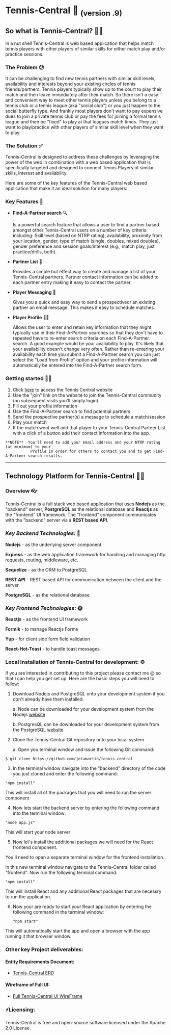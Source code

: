 # Tennis-Central 🎾 <sub>(version .9)</sub>


## So what is Tennis-Central?  🤷‍♀️
   In a nut shell Tennis-Central is web based application that helps match tennis players with other players of similar skills for either match play and/or practice sessions. 

### The Problem  😕
   It can be challenging to find new tennis partners with similar skill levels, availability and interests beyond your existing circles of tennis friends/partners.
Tennis players typically show up to the court to play their match and then leave immediately after their match. So there isn't a easy and convenient way to meet other
tennis players unless you belong to a tennis club or a tennis league (aka "social club") or you just happen to the social butterfly type. And frankly most players don't
want to pay expensive dues to join a private tennis club or pay the fees for joining a formal tennis league and then be "fixed" to play at that leagues match times. 
They just want to play/practice with other players of similar skill level when they want to play. 

### The Solution  ✅
   Tennis-Central is designed to address these challenges by leveraging the power of the web in combination with a web based application that is specifically targeted and designed to connect Tennis Players of similar skills, interest and availability. 

Here are some of the key features of the Tennis-Central web based application that make it an ideal solution for many players: 

### Key Features 🔔
  * **Find-A-Partner search** 🔍
  
     Is a powerful search feature that allows a user to find a partner based amongst other Tennis-Central users on a number of key criteria including: Skill level (based on NTRP rating), availability, proximity from your location, gender, 
  type of match (single, doubles, mixed doubles), gender preference and session goals/interest (e.g., match play, just practice/drills, both). 
  * **Partner List** 📃
  
     Provides a simple but effect way to create and manage a list of your Tennis-Central partners. Partner contact information can be added to each partner entry making it easy
  to contact the partner. 
  * **Player Messaging** 📩
  
     Gives you a quick and easy way to send a prospectiveor an existing partner an email message. This makes it easy to schedule matches. 
  * **Player Profile** 🧑🎾
  
     Allows the user to enter and retain key information that they might typically use in their Find-A-Partner searches so that they don't have to repeated have to 
  re-enter search criteria on each Find-A-Partner search. A good example would be your availability to play. It's likely that your availability doesn't change very 
  often. Rather than re-entering your availability each time you submit a Find-A-Partner search you can just select the "Load from Profile" option and your profile
  information will automatically be entered into the Find-A-Partner search form. 
  
  ### Getting started 🏃‍♂️
  1. Click [here](https://agonizing-motion.surge.sh/) to access the Tennis Central website 
  2. Use the "join" link on the website to join the Tennis-Central community (on subsequent visits you'll simply login)
  3. Fill out your profile information 
  4. Use the Find-A-Partner search to find potential partners
  5. Send the prospective partner(s) a message to schedule a match/session
  6. Play your match
  7. If the match went well add that player to your Tennis-Central Partner List with a click of a button add their contact information into the app.
  
    **NOTE**  You'll need to add your email address and your NTRP rating (at minimum) to your 
               Profile in order for others to contact you and to get Find-A-Partner search results.
<hr>

## Technology Platform for Tennis-Central 👨‍💻

### Overview 👓
   Tennis-Central is a full stack web based application that uses **Nodejs** as the "backend" server, **PostgreSQL** as the relational database and **Reactjs** as the "frontend" UI framework. The "frontend" component communicates with the "backend" server via a **REST based API**.
   
### ___Key Backend Technologies:___ 🌚
   **Nodejs** - as the underlying server component
   
   **Express** - as the web application framework for handling and managing http requests, routing, middleware, etc.
   
   **Sequelize** - as the ORM to PostgreSQL
   
   **REST API**  - REST based API for communication between the client and the server
   
   **PostgreSQL** - as the relational database
   

### ___Key Frontend Technologies:___ 🌞
   **Reactjs** - as the frontend UI framework
   
   **Formik**  - to manage Reactjs Forms
   
   **Yup** - for client side form field validation
   
   **React-Hot-Toast** - to handle toast messages
   
### Local Installation of Tennis-Central for development: ⚙ 
   If you are interested in contributing to this project please contact me @ so that I can help you get set up. Here are the basic steps you will
   need to follow:

   1. Download Nodejs and PostgreSQL onto your development system if you don't already have them installed.
 
      a. Node can be downloaded for your development system from the Nodejs [website](https://nodejs.org/en/download/)

      b. PostgresQL can be downloaded for your development system from the PostgreSQL [website](https://www.postgresql.org/download/)
      
   2. Clone the Tennis-Central Git repository onto your local system

      a. Open you terminal window and issue the following Git command:

    $ git clone https://github.com/jetamartin/tennis-central
         
   3. In the terminal window navigate into the "backend" directory of the code you just cloned and enter the following command:

    "npm install"
    
   This will install all of the packages that you will need to run the server component

   4. Now lets start the backend server by entering the following command into the terminal window:

    "node app.js"

   This will start your node server

   5. Now let's install the additional packages we will need for the React frontend component. 
    
   You'll need to open a separate terminal window for the frontend installation.
       
   In this new terminal window navigate to the Tennis-Central folder called "frontend". Now run the following terminal
       command:
       
    "npm install" 

   This will install React and any additional React packages that are necessry to run the application.

   6. Now your are ready to start your React application by entering the following command in the terminal window:

          "npm start"
 
   This will automatically start the app and open a browser with the app running it that browser window.
   
### Other key Project deliverables:
#### Entity Requirements Document:
   - [Tennis-Central ERD]() 

#### Wireframe of Full UI:
   - [Full Tennis-Central UI WireFrame]()

### ⚡Licensing: 
 Tennis-Central is free and open-source software licensed under the Apache 2.0 License. 
